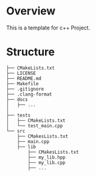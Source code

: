 # Overview

This is a template for c++ Project.

# Structure

``` text
├── CMakeLists.txt
├── LICENSE
├── README.md
├── Makefile
├── .gitignore
├── .clang-format
├── docs
│   ├── ...
│
├── tests
│   ├── CMakeLists.txt
│   └── test_main.cpp
└── src
    ├── CMakesLists.txt
    ├── main.cpp
    ├── lib
        ├── CMakesLists.txt
        ├── my_lib.hpp
        ├── my_lib.cpp
        ├── ...
   
   
```

